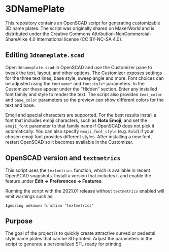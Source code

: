 # 3DNamePlate

This repository contains an OpenSCAD script for generating customizable 3D name plates. The script was originally shared on MakerWorld and is distributed under the Creative Commons Attribution-NonCommercial-ShareAlike 4.0 International license (CC BY-NC-SA 4.0).

## Editing `3dnameplate.scad`

Open `3dnameplate.scad` in OpenSCAD and use the Customizer pane to tweak the text, layout, and other options. The Customizer exposes settings for the three text lines, base style, sweep angle and more. Font choices can be adjusted using the `fontname*` and `fontstyle*` parameters. In the Customizer these appear under the “Hidden” section. Enter any installed font family and style to render the text. The script also provides `text_color` and `base_color` parameters so the preview can show different colors for the text and base.

Emoji and special characters are supported. For the best results install a font that includes emoji characters, such as **Noto Emoji**, and set the `emoji_font` parameter to that family name if OpenSCAD does not pick it automatically. You can also specify `emoji_font_style` (e.g. `Bold`) if your chosen emoji font provides different styles. After installing a new font, restart OpenSCAD so it becomes available in the Customizer.

## OpenSCAD version and `textmetrics`

This script uses the `textmetrics` function, which is available in recent OpenSCAD snapshots. Install a version that includes it and enable the feature under **Edit → Preferences → Features**.

Running the script with the 2021.01 release without `textmetrics` enabled will emit warnings such as:

```
Ignoring unknown function 'textmetrics'
```


## Purpose

The goal of the project is to quickly create attractive curved or pedestal style name plates that can be 3D‑printed. Adjust the parameters in the script to generate a personalized STL ready for printing.
